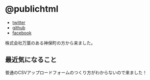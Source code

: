 # @publichtml

- [twitter](http://twitter.com/publichtml)
- [github](https://github.com/publichtml)
- [facebook](https://www.facebook.com/wakana.odagiri)

株式会社万葉のある神保町の方から来ました。

## 最近気になること

普通のCSVアップロードフォームのつくり方がわからないので来ました！
